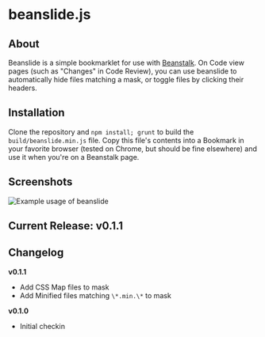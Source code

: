 beanslide.js
===

About
---

Beanslide is a simple bookmarklet for use with [Beanstalk](http://beanstalkapp.com/). On Code view pages (such as
"Changes" in Code Review), you can use beanslide to automatically hide files matching a mask, or toggle files by
clicking their headers.

Installation
---

Clone the repository and `npm install; grunt` to build the `build/beanslide.min.js` file. Copy this file's contents
into a Bookmark in your favorite browser (tested on Chrome, but should be fine elsewhere) and use it when you're on a
Beanstalk page.

Screenshots
---
![Example usage of beanslide](/../screenshots/screenshots/beanslide.gif?raw=true "Example usage of beanslide")

Current Release: v0.1.1
---

Changelog
---
**v0.1.1**
* Add CSS Map files to mask
* Add Minified files matching `\*.min.\*` to mask

**v0.1.0**
* Initial checkin
